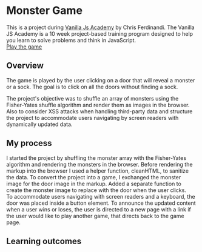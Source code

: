 # Monster Game

This is a project during [Vanilla Js Academy](https://gomakethings.com/) by Chris Ferdinandi. The Vanilla JS Academy is a 10 week project-based training program designed to help you learn to solve problems and think in JavaScript.<br>
[Play the game](https://helena-p.github.io/Monster-Game/)

## Overview

The game is played by the user clicking on a door that will reveal a monster or a sock. The goal is to click on all the doors without finding a sock.

The project's objective was to shuffle an array of monsters using the Fisher-Yates shuffle algorithm and render them as images in the browser. Also to consider XSS attacks when handling third-party data and structure the project to accommodate users navigating by screen readers with dynamically updated data.

## My process

I started the project by shuffling the monster array with the Fisher-Yates algorithm and rendering the monsters in the browser. Before rendering the markup into the browser I used a helper function, cleanHTML, to sanitize the data. To convert the project into a game, I exchanged the monster image for the door image in the markup. Added a separate function to create the monster image to replace with the door when the user clicks. <br>To accommodate users navigating with screen readers and a keyboard, the door was placed inside a button element.
To announce the updated content when a user wins or loses, the user is directed to a new page with a link if the user would like to play another game, that directs back to the game page.

## Learning outcomes
